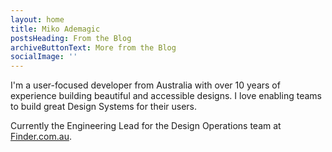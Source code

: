 ```yaml
---
layout: home
title: Miko Ademagic
postsHeading: From the Blog
archiveButtonText: More from the Blog
socialImage: ''
---
```

I'm a user-focused developer from Australia with over 10 years of experience building beautiful and accessible designs. I love enabling teams to build great Design Systems for their users.

Currently the Engineering Lead for the Design Operations team at [Finder.com.au](http://finder.com.au/).

